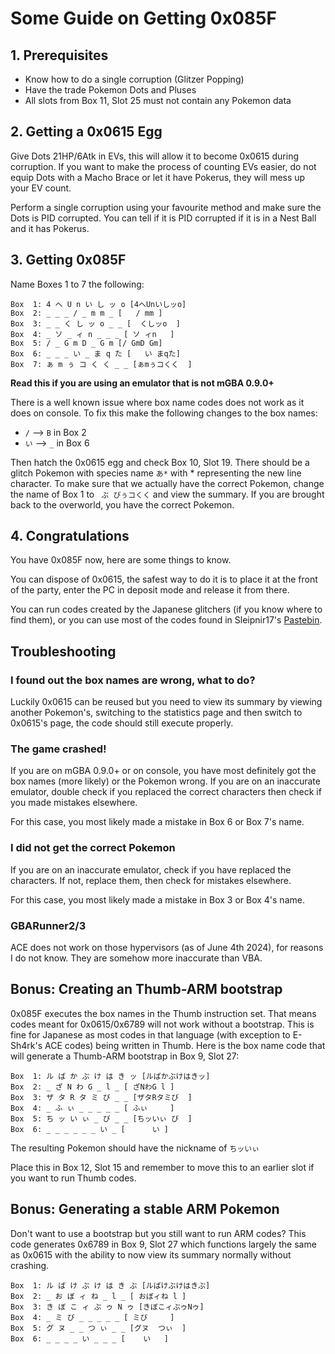 # Some Guide on Getting 0x085F

## 1. Prerequisites

- Know how to do a single corruption (Glitzer Popping)
- Have the trade Pokemon Dots and Pluses
- All slots from Box 11, Slot 25 must not contain any Pokemon data

## 2. Getting a 0x0615 Egg

Give Dots 21HP/6Atk in EVs, this will allow it to become 0x0615 during corruption. If you want to make the process of counting EVs easier, do not equip Dots with a Macho Brace or let it have Pokerus, they will mess up your EV count.

Perform a single corruption using your favourite method and make sure the Dots is PID corrupted. You can tell if it is PID corrupted if it is in a Nest Ball and it has Pokerus.

## 3. Getting 0x085F

Name Boxes 1 to 7 the following:

```text
Box  1: 4 へ U n い し ッ o	[4へUnいしッo]
Box  2: _ _ _ / _ m m _	[   / mm ]
Box  3: _ _ く し ッ o _ _	[  くしッo  ]
Box  4: _ ソ _ ィ n _ _ _	[ ソ ィn   ]
Box  5: / _ G m D _ G m	[/ GmD Gm]
Box  6: _ _ _ い _ ま q た	[   い まqた]
Box  7: ぁ m ぅ コ く く _ _	[ぁmぅコくく  ]
```

**Read this if you are using an emulator that is not mGBA 0.9.0+**

There is a well known issue where box name codes does not work as it does on console. To fix this make the following changes to the box names:
- `/` --> `B` in Box 2
- `い` --> `_` in Box 6

Then hatch the 0x0615 egg and check Box 10, Slot 19. There should be a glitch Pokemon with species name `あ*` with * representing the new line character. To make sure that we actually have the correct Pokemon, change the name of Box 1 to ` ぶ びぅコくく` and view the summary. If you are brought back to the overworld, you have the correct Pokemon.

## 4. Congratulations

You have 0x085F now, here are some things to know.

You can dispose of 0x0615, the safest way to do it is to place it at the front of the party, enter the PC in deposit mode and release it from there.

You can run codes created by the Japanese glitchers (if you know where to find them), or you can use most of the codes found in Sleipnir17's [Pastebin](https://pastebin.com/u/Sleipnir17).

## Troubleshooting

### I found out the box names are wrong, what to do?

Luckily 0x0615 can be reused but you need to view its summary by viewing another Pokemon's, switching to the statistics page and then switch to 0x0615's page, the code should still execute properly.

### The game crashed! 

If you are on mGBA 0.9.0+ or on console, you have most definitely got the box names (more likely) or the Pokemon wrong. If you are on an inaccurate emulator, double check if you replaced the correct characters then check if you made mistakes elsewhere.

For this case, you most likely made a mistake in Box 6 or Box 7's name.

### I did not get the correct Pokemon

If you are on an inaccurate emulator, check if you have replaced the characters. If not, replace them, then check for mistakes elsewhere.

For this case, you most likely made a mistake in Box 3 or Box 4's name.

### GBARunner2/3

ACE does not work on those hypervisors (as of June 4th 2024), for reasons I do not know. They are somehow more inaccurate than VBA.

## Bonus: Creating an Thumb-ARM bootstrap

0x085F executes the box names in the Thumb instruction set. That means codes meant for 0x0615/0x6789 will not work without a bootstrap. This is fine for Japanese as most codes in that language (with exception to E-Sh4rk's ACE codes) being written in Thumb. Here is the box name code that will generate a Thumb-ARM bootstrap in Box 9, Slot 27:

```text
Box  1: ル ば か ぶ け は き ッ	[ルばかぶけはきッ]
Box  2: _ ざ N わ G _ l _	[ ざNわG l ]
Box  3: ザ タ R タ ミ び _ _	[ザタRタミび  ]
Box  4: _ ふ ぃ _ _ _ _ _	[ ふぃ     ]
Box  5: ち ッ い ぃ _ び _ _	[ちッいぃ び  ]
Box  6: _ _ _ _ _ _ い _	[      い ]
```

The resulting Pokemon should have the nickname of `ちッいぃ `

Place this in Box 12, Slot 15 and remember to move this to an earlier slot if you want to run Thumb codes.

## Bonus: Generating a stable ARM Pokemon

Don't want to use a bootstrap but you still want to run ARM codes? This code generates 0x6789 in Box 9, Slot 27 which functions largely the same as 0x0615 with the ability to now view its summary normally without crashing.

```
Box  1: ル ば け ぶ け は き ぶ	[ルばけぶけはきぶ]
Box  2: _ お ぼ ィ ね _ l _	[ おぼィね l ]
Box  3: き ぼ こ ィ ぶ ゥ N ゥ	[きぼこィぶゥNゥ]
Box  4: _ ミ び _ _ _ _ _	[ ミび     ]
Box  5: グ ヌ _ _ つ ぃ _ _	[グヌ  つぃ  ]
Box  6: _ _ _ _ い _ _ _	[    い   ]
```
